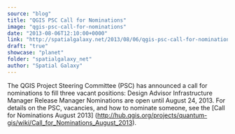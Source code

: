 ```yaml
---
source: "blog"
title: "QGIS PSC Call for Nominations"
image: "qgis-psc-call-for-nominations"
date: "2013-08-06T12:10:00+0000"
link: "http://spatialgalaxy.net/2013/08/06/qgis-psc-call-for-nominations/"
draft: "true"
showcase: "planet"
folder: "spatialgalaxy_net"
author: "Spatial Galaxy"
---
```


The QGIS Project Steering Committee (PSC) has announced a call for nominations to fill three vacant positions:
 Design Advisor Infrastructure Manager Release Manager  Nominations are open until August 24, 2013. For details on the PSC, vacancies, and how to nominate someone, see the [Call for Nominations August 2013] (http://hub.qgis.org/projects/quantum-gis/wiki/Call_for_Nominations_August_2013).
